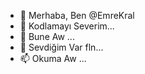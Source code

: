- 👋 Merhaba, Ben @EmreKral
- 🎂 Kodlamayı Severim...
- 🌱 Bune Aw ...
- 💞️ Sevdiğim Var fln...
- 📫 Okuma Aw ...

<!---
EmreKral/EmreKral is a ✨ special ✨ repository because its `README.md` (this file) appears on your GitHub profile.
You can click the Preview link to take a look at your changes.
--->
